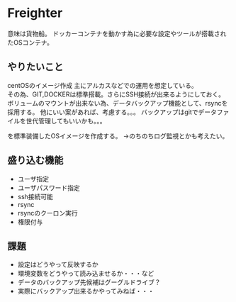 # Freighter 
  
意味は貨物船。
ドッカーコンテナを動かす為に必要な設定やツールが搭載されたOSコンテナ。
  
## やりたいこと

centOSのイメージ作成
主にアルカスなどでの運用を想定している。  
その為、GIT,DOCKERは標準搭載。さらにSSH接続が出来るようにしておく。
ボリュームのマウントが出来ない為、データバックアップ機能として、rsyncを採用する。
他にいい案があれば、考慮する。。。
バックアップはgitでデータファイルを世代管理してもいいかも。。。


を標準装備したOSイメージを作成する。
→のちのちログ監視とかも考えたい。


## 盛り込む機能

- ユーザ指定
- ユーザパスワード指定
- ssh接続可能
- rsync
- rsyncのクーロン実行
- 権限付与


## 課題
- 設定はどうやって反映するか
- 環境変数をどうやって読み込ませるか・・・など
- データのバックアップ先候補はグーグルドライブ？
- 実際にバックアップ出来るかやってみねば・・・

